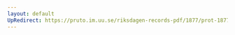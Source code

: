 ```yaml
---
layout: default
UpRedirect: https://pruto.im.uu.se/riksdagen-records-pdf/1877/prot-1877--fk--029/prot-1877--fk--029_039.pdf
---
```

